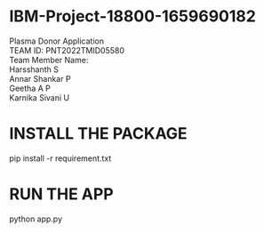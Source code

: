 # IBM-Project-18800-1659690182
Plasma Donor Application<br>
TEAM ID: PNT2022TMID05580<br>
Team Member Name: <br>
Harsshanth S<br>
Annar Shankar P<br>
Geetha A P<br>
Karnika Sivani U <br>

# INSTALL THE PACKAGE
pip install -r requirement.txt 

# RUN THE APP
python app.py

